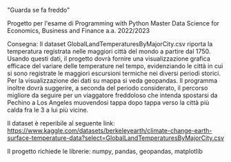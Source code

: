 "Guarda se fa freddo"

Progetto per l'esame di Programming with Python 
Master Data Science for Economics, Business and Finance a.a. 2022/2023

Consegna:
Il dataset GlobalLandTemperaturesByMajorCity.csv riporta la temperatura registrata nelle maggiori città del
mondo a partire dal 1750. Usando questi dati, il progetto dovrà fornire una visualizzazione grafica efficace
del variare delle temperature nel tempo, evidenziando le città in cui si sono registrate le maggiori escursioni
termiche nei diversi periodi storici.
Per la visualizzazione dei dati su mappa si veda geopandas.
Il programma inoltre dovrà suggerire, a seconda del periodo considerato, il percorso migliore da seguire per
un viaggatore freddoloso che intenda spostarsi da Pechino a Los Angeles muovendosi tappa dopo tappa
verso la città più calda fra le 3 a lui più vicine.

Il dataset è reperibile al seguente link:
https://www.kaggle.com/datasets/berkeleyearth/climate-change-earth-surface-temperature-data?select=GlobalLandTemperaturesByMajorCity.csv

Il progetto richiede le librerie: numpy, pandas, geopandas, matplotlib



